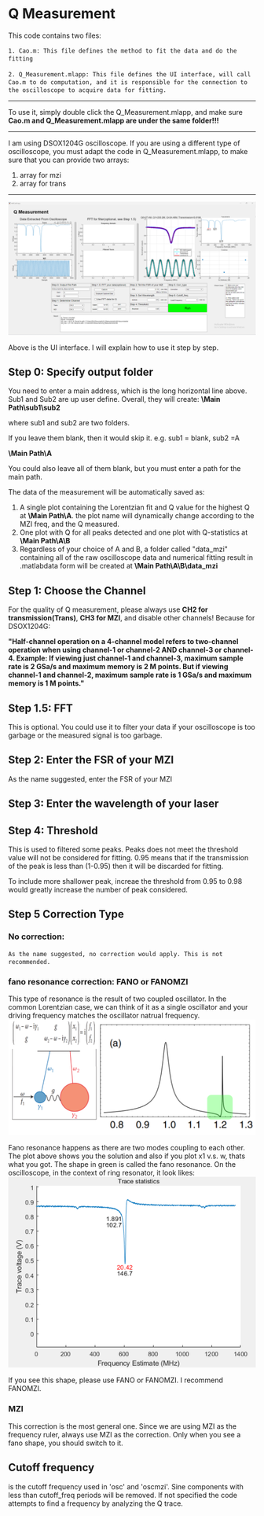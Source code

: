 

# Q Measurement
This code contains two files: 

    1. Cao.m: This file defines the method to fit the data and do the fitting
    
    2. Q_Measurement.mlapp: This file defines the UI interface, will call Cao.m to do computation, and it is responsible for the connection to the oscilloscope to acquire data for fitting.
---
To use it, simply double click the Q_Measurement.mlapp, and make sure **Cao.m and Q_Measurement.mlapp are under the same folder!!!**

---
I am using DSOX1204G oscilloscope. If you are using a different type of oscilloscope, you must adapt the code in Q_Measurement.mlapp, to make sure that you can provide two arrays: 
1. array for mzi
2. array for trans

---

![UI Image](pictures/UI.png)

Above is the UI interface. I will explain how to use it step by step. 

## Step 0: Specify output folder
You need to enter a main address, which is the long horizontal line above. Sub1 and Sub2 are up user define. Overall, they will create: **\Main Path\sub1\sub2**

where sub1 and sub2 are two folders. 

If you leave them blank, then it would skip it. e.g. sub1 = blank, sub2 =A

**\Main Path\A**

You could also leave all of them blank, but you must enter a path for the main path. 

The data of the measurement will be automatically saved as: 

1. A single plot containing the Lorentzian fit and Q value for the highest Q at **\Main Path\A**. the plot name will dynamically change according to the MZI freq, and the Q measured.
2. One plot with Q for all peaks detected and one plot with Q-statistics at **\Main Path\A\B**
3. Regardless of your choice of A and B, a folder called "data_mzi" containing all of the raw oscilloscope data and numerical fitting result in .matlabdata form will be created at **\Main Path\A\B\data_mzi**

## Step 1: Choose the Channel

For the quality of Q measurement, please always use **CH2 for transmission(Trans)**, **CH3 for MZI**, and disable other channels! Because for DSOX1204G: 

**"Half-channel operation on a 4-channel model refers to two-channel operation when using channel-1 or channel-2 AND channel-3 or channel-4. Example: If viewing just channel-1 and channel-3, maximum sample rate is 2 GSa/s and maximum memory is 2 M points. But if viewing channel-1 and channel-2, maximum sample rate is 1 GSa/s and maximum memory is 1 M points."**

## Step 1.5: FFT

This is optional. You could use it to filter your data if your oscilloscope is too garbage or the measured signal is too garbage. 

## Step 2: Enter the FSR of your MZI

As the name suggested, enter the FSR of your MZI

## Step 3: Enter the wavelength of your laser

## Step 4: Threshold

This is used to filtered some peaks. Peaks does not meet the threshold value will not be considered for fitting. 0.95 means that if the transmission of the peak is less than (1-0.95) then it will be discarded for fitting. 

To include more shallower peak, increae the threshold from 0.95 to 0.98 would greatly increase the number of peak considered. 

## Step 5 Correction Type 

### No correction: 
    As the name suggested, no correction would apply. This is not recommended. 
### fano resonance correction: FANO or FANOMZI
This type of resonance is the result of two coupled oscillator. In the common Lorentzian case, we can think of it as a single oscillator and your driving frequency matches the oscillator natrual frequency. 
![Fano Image](pictures/fano.png)

Fano resonance happens as there are two modes coupling to each other. The plot above shows you the solution and also if you plot x1 v.s. w, thats what you got. The shape in green is called the fano resonance. On the oscilloscope, in the context of ring resonator, it look likes: 
![Fano Image](pictures/fano_osc.png)

If you see this shape, please use FANO or FANOMZI. I recommend FANOMZI.

### MZI

This correction is the most general one. Since we are using MZI as the frequency ruler, always use MZI as the correction. Only when you see a fano shape, you should switch to it. 

## Cutoff frequency 
is the cutoff frequency used in 'osc' and  'oscmzi'. Sine components with less than cutoff_freq periods will be  removed. If not specified the code attempts to find a frequency by  analyzing the Q trace.
